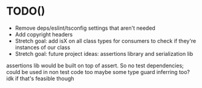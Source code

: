 # TODO()

- Remove deps/eslint/tsconfig settings that aren't needed
- Add copyright headers
- Stretch goal: add isX on all class types for consumers to check if they're instances of our class
- Stretch goal: future project ideas: assertions library and serialization lib

assertions lib would be built on top of assert. So no test dependencies; could be used in non test code too
maybe some type guard inferring too? idk if that's feasible though